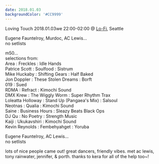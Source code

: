 ```yaml
---
date: 2018.01.03
backgroundColor: '#CC9999'
---
```


Loving Touch 2018.01.03we 22:00-02:00 @ [Lo-Fi](http://thelofi.net/), Seattle  

Eugene Fauntelroy, Murdoc, AC Lewis...  
no setlists  

m50...  
selections from:  
Area : Freckles : Idle Hands  
Patrice Scott : Soulfood : Sistrum  
Mike Huckaby : Shifting Gears : Half Baked  
Jon Doppler : These Stolen Dreams : Borft  
019 : Sued  
RDMA : Refract : Kimochi Sound  
DMX Krew : The Wiggly Worm : Super Rhythm Trax  
Loleatta Holloway : Stand Up (Pangaea's Mix) : Salsoul  
Neotnas : Qualia : Kimochi Sound  
Saine : Business Hours : Sleazy Beats Black Ops  
DJ Qu : No Poetry : Strength Music  
Kaiji : Ukukavshiri : Kimochi Sound  
Kevin Reynolds : Fembehyahget : Yoruba  

Eugene Fauntelroy, AC Lewis...  
no setlists  

lots of nice people came out! great dancers, friendly vibes. met ac lewis, tony rainwater, jennifer, & porth. thanks to kera for all of the help too~!